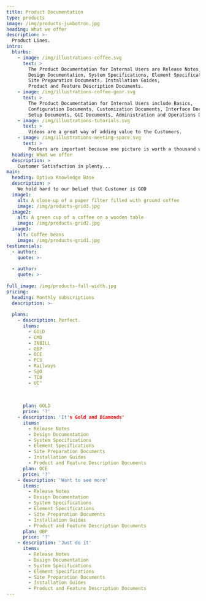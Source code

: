 ```yaml
---
title: Product Documentation
type: products
image: /img/products-jumbotron.jpg
heading: What we offer
description: >-
  Product Lines.
intro:
  blurbs:
    - image: /img/illustrations-coffee.svg
      text: >
        The Product Documentation for Internal Users are Release Notes, 
        Design Documentation, System Specifications, Element Specifications, 
        Site Preparation Documents, Installation Guides, 
        Product and Feature Description Documents.
    - image: /img/illustrations-coffee-gear.svg
      text: >
        The Product Documentation for Internal Users include Basics, 
        Configuration Documents, Customization Documents, Interface Documents, 
        Setup Documents, GUI Documents, Administration and Operations Documentation.
    - image: /img/illustrations-tutorials.svg
      text: >
        Videos are a great way of adding value to the Customers.
    - image: /img/illustrations-meeting-space.svg
      text: >
        Posters are important because one picture is worth a thousand words.
  heading: What we offer
  description: >
    Customer Satisfaction in plenty...
main:
  heading: Optiva Knowledge Base
  description: >
    We hold hard to our belief that Customer is GOD
  image1:
    alt: A close-up of a paper filter filled with ground coffee
    image: /img/products-grid3.jpg
  image2:
    alt: A green cup of a coffee on a wooden table
    image: /img/products-grid2.jpg
  image3:
    alt: Coffee beans
    image: /img/products-grid1.jpg
testimonials:
  - author: 
    quote: >-
      
  - author: 
    quote: >-
      
full_image: /img/products-full-width.jpg
pricing:
  heading: Monthly subscriptions
  description: >-
    
  plans:
    - description: Perfect.
      items:
        - GOLD
        - CMD
        - INBILL
        - OBP
        - OCE
        - PCS
        - Railways
        - S@O
        - TCB
        - UC"
        
        
        
      plan: GOLD
      price: '?'
    - description: 'It's Gold and Diamonds'
      items:
        - Release Notes
        - Design Documentation
        - System Specifications
        - Element Specifications
        - Site Preparation Documents
        - Installation Guides
        - Product and Feature Description Documents
      plan: OCE
      price: '?'
    - description: 'Want to see more'
      items:
        - Release Notes
        - Design Documentation
        - System Specifications
        - Element Specifications
        - Site Preparation Documents
        - Installation Guides
        - Product and Feature Description Documents
      plan: OBP
      price: '?'
    - description: 'Just do it'
      items:
        - Release Notes
        - Design Documentation
        - System Specifications
        - Element Specifications
        - Site Preparation Documents
        - Installation Guides
        - Product and Feature Description Documents
---
```



